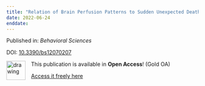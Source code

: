 ```yaml
---
title: "Relation of Brain Perfusion Patterns to Sudden Unexpected Death Risk Stratification: A Study in Drug Resistant Focal Epilepsy"
date: 2022-06-24
enddate:
---
```


Published in: *Behavioral Sciences*

DOI: [10.3390/bs12070207](https://doi.org/10.3390/bs12070207)

<img src="https://upload.wikimedia.org/wikipedia/commons/thumb/7/77/Open_Access_logo_PLoS_transparent.svg/800px-Open_Access_logo_PLoS_transparent.svg.png" alt="drawing" width="50" align="left"/> &nbsp;&nbsp;&nbsp;This publication is available in **Open Access**! (Gold OA)

&nbsp;&nbsp;&nbsp;<a href="https://www.mdpi.com/2076-328X/12/7/207/pdf?version=1657173910">Access it freely here</a>

